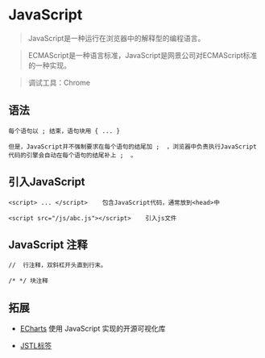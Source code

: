 # JavaScript

> JavaScript是一种运行在浏览器中的解释型的编程语言。

> ECMAScript是一种语言标准，JavaScript是网景公司对ECMAScript标准的一种实现。

> 调试工具：Chrome

## 语法

```text
每个语句以 ; 结束，语句块用 { ... }

但是，JavaScript并不强制要求在每个语句的结尾加 ;  ，浏览器中负责执行JavaScript代码的引擎会自动在每个语句的结尾补上 ;  。

```

## 引入JavaScript
```text
<script> ... </script>    包含JavaScript代码，通常放到<head>中

<script src="/js/abc.js"></script>    引入js文件

```

## JavaScript 注释
```text
//  行注释，双斜杠开头直到行末。

/* */ 块注释

```


## 拓展

- [ECharts](../JavaScript/Echarts.md) 使用 JavaScript 实现的开源可视化库

- [JSTL标签](jstl.md)
